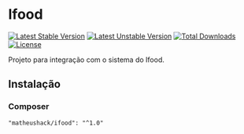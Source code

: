 # Ifood
[![Latest Stable Version](https://poser.pugx.org/matheushack/ifood/v/stable)](https://packagist.org/packages/matheushack/ifood)
[![Latest Unstable Version](https://poser.pugx.org/matheushack/ifood/v/unstable)](https://packagist.org/packages/matheushack/ifood)
[![Total Downloads](https://poser.pugx.org/matheushack/ifood/downloads)](https://packagist.org/packages/matheushack/ifood)
[![License](https://poser.pugx.org/matheushack/ifood/license)](https://packagist.org/packages/matheushack/ifood)
 
Projeto para integração com o sistema do Ifood.

## Instalação
### Composer
```
"matheushack/ifood": "^1.0"
```
